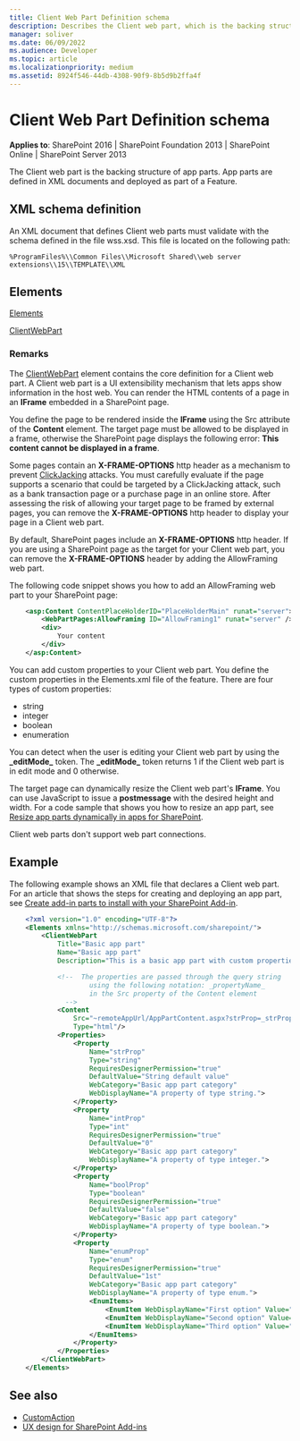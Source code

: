 ```yaml
---
title: Client Web Part Definition schema
description: Describes the Client web part, which is the backing structure of app parts. App parts are defined in XML documents and deployed as part of a Feature.
manager: soliver
ms.date: 06/09/2022
ms.audience: Developer
ms.topic: article
ms.localizationpriority: medium
ms.assetid: 8924f546-44db-4308-90f9-8b5d9b2ffa4f
---
```


# Client Web Part Definition schema

**Applies to**: SharePoint 2016 | SharePoint Foundation 2013 | SharePoint Online | SharePoint Server 2013

The Client web part is the backing structure of app parts. App parts are defined in XML documents and deployed as part of a Feature.

## XML schema definition

An XML document that defines Client web parts must validate with the schema defined in the file wss.xsd. This file is located on the following path:

`%ProgramFiles%\\Common Files\\Microsoft Shared\\web server extensions\\15\\TEMPLATE\\XML`

## Elements

[Elements](elements-element-custom-action.md)

[ClientWebPart](customactiongroup-element-custom-action.md)

### Remarks

The [ClientWebPart](customactiongroup-element-custom-action.md) element contains the core definition for a Client web part. A Client web part is a UI extensibility mechanism that lets apps show information in the host web. You can render the HTML contents of a page in an **IFrame** embedded in a SharePoint page.

You define the page to be rendered inside the **IFrame** using the Src attribute of the **Content** element. The target page must be allowed to be displayed in a frame, otherwise the SharePoint page displays the following error: **This content cannot be displayed in a frame**.

Some pages contain an **X-FRAME-OPTIONS** http header as a mechanism to prevent
[ClickJacking](https://blogs.msdn.microsoft.com/ieinternals/2010/03/30/combating-clickjacking-with-x-frame-options/) attacks. You must carefully evaluate if the page supports a scenario that could be targeted by a ClickJacking attack, such as a bank transaction page or a purchase page in an online store. After assessing the risk of allowing your target page to be framed by external pages, you can remove the **X-FRAME-OPTIONS** http header to display your page in a Client web part.

By default, SharePoint pages include an **X-FRAME-OPTIONS** http header. If you are using a SharePoint page as the target for your Client web part, you can remove the **X-FRAME-OPTIONS** header by adding the AllowFraming web part.

The following code snippet shows you how to add an AllowFraming web part to your SharePoint page:

```xml
    <asp:Content ContentPlaceHolderID="PlaceHolderMain" runat="server">
        <WebPartPages:AllowFraming ID="AllowFraming1" runat="server" />
        <div>
            Your content
        </div>
    </asp:Content>
```

You can add custom properties to your Client web part. You define the custom properties in the Elements.xml file of the feature. There are four types of custom properties:

-   string
-   integer
-   boolean
-   enumeration

You can detect when the user is editing your Client web part by using the **\_editMode\_** token. The **\_editMode\_** token returns 1 if the Client web part is in edit mode and 0 otherwise.

The target page can dynamically resize the Client web part's **IFrame**. You can use JavaScript to issue a **postmessage** with the desired height and width. For a code sample that shows you how to resize an app part, see [Resize app parts dynamically in apps for SharePoint](https://code.msdn.microsoft.com/officeapps/SharePoint-2013-Resize-app-594acc88).

Client web parts don't support web part connections.

## Example

The following example shows an XML file that declares a Client web part. For an article that shows the steps for creating and deploying an app part, see [Create add-in parts to install with your SharePoint Add-in](../sp-add-ins/create-add-in-parts-to-install-with-your-sharepoint-add-in.md).

```XML
    <?xml version="1.0" encoding="UTF-8"?>
    <Elements xmlns="http://schemas.microsoft.com/sharepoint/">
        <ClientWebPart
            Title="Basic app part"
            Name="Basic app part"
            Description="This is a basic app part with custom properties." >

            <!--  The properties are passed through the query string
                    using the following notation: _propertyName_
                    in the Src property of the Content element
              -->
            <Content
                Src="~remoteAppUrl/AppPartContent.aspx?strProp=_strProp_&amp;intProp=_intProp_&amp;boolProp=_boolProp_&amp;enumProp=_enumProp_&amp;editmode=_editMode_"
                Type="html"/>
            <Properties>
                <Property
                    Name="strProp"
                    Type="string"
                    RequiresDesignerPermission="true"
                    DefaultValue="String default value"
                    WebCategory="Basic app part category"
                    WebDisplayName="A property of type string.">
                </Property>
                <Property
                    Name="intProp"
                    Type="int"
                    RequiresDesignerPermission="true"
                    DefaultValue="0"
                    WebCategory="Basic app part category"
                    WebDisplayName="A property of type integer.">
                </Property>
                <Property
                    Name="boolProp"
                    Type="boolean"
                    RequiresDesignerPermission="true"
                    DefaultValue="false"
                    WebCategory="Basic app part category"
                    WebDisplayName="A property of type boolean.">
                </Property>
                <Property
                    Name="enumProp"
                    Type="enum"
                    RequiresDesignerPermission="true"
                    DefaultValue="1st"
                    WebCategory="Basic app part category"
                    WebDisplayName="A property of type enum.">
                    <EnumItems>
                        <EnumItem WebDisplayName="First option" Value="1st"/>
                        <EnumItem WebDisplayName="Second option" Value="2nd"/>
                        <EnumItem WebDisplayName="Third option" Value="3rd"/>
                    </EnumItems>
                </Property>
            </Properties>
        </ClientWebPart>
    </Elements>
```

## See also

- [CustomAction](https://msdn.microsoft.com/library/office/ms458635.aspx)
- [UX design for SharePoint Add-ins](../sp-add-ins/ux-design-for-sharepoint-add-ins.md)
